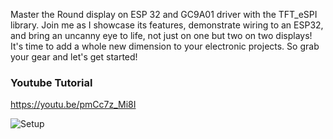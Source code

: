 Master the Round display on ESP 32 and GC9A01 driver with the TFT_eSPI library. Join me as I showcase its features, demonstrate wiring to an ESP32, and bring an uncanny eye to life, not just on one but two on two displays! It's time to add a whole new dimension to your electronic projects. So grab your gear and let's get started!

### Youtube Tutorial
https://youtu.be/pmCc7z_Mi8I


![Setup](https://github.com/thelastoutpostworkshop/ESP32LCDRound240x240Eyes/blob/main/images/usage_serial_monitor.png)
